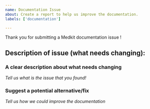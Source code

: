 ```yaml
---
name: Documentation Issue
about: Create a report to help us improve the documentation.
labels: ['documentation']

---
```


Thank you for submitting a Medkit documentation issue ! 

## Description of issue (what needs changing):

### **A clear description about what needs changing**

<em>Tell us what is the issue that you found!</em>

### **Suggest a potential alternative/fix**

<em>Tell us how we could improve the documentation</em>


